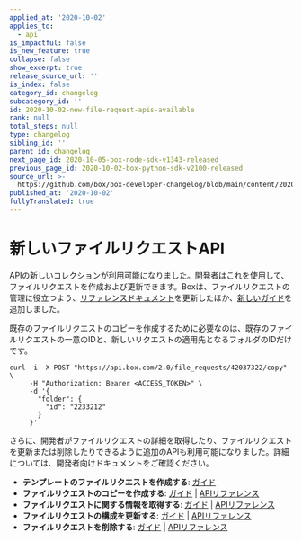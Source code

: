 ```yaml
---
applied_at: '2020-10-02'
applies_to:
  - api
is_impactful: false
is_new_feature: true
collapse: false
show_excerpt: true
release_source_url: ''
is_index: false
category_id: changelog
subcategory_id: ''
id: 2020-10-02-new-file-request-apis-available
rank: null
total_steps: null
type: changelog
sibling_id: ''
parent_id: changelog
next_page_id: 2020-10-05-box-node-sdk-v1343-released
previous_page_id: 2020-10-02-box-python-sdk-v2100-released
source_url: >-
  https://github.com/box/box-developer-changelog/blob/main/content/2020/10-02-new-file-request-apis-available.md
published_at: '2020-10-02'
fullyTranslated: true
---
```

# 新しいファイルリクエストAPI

APIの新しいコレクションが利用可能になりました。開発者はこれを使用して、ファイルリクエストを作成および更新できます。Boxは、ファイルリクエストの管理に役立つよう、[リファレンスドキュメント][copy]を更新したほか、[新しいガイド][guides]を追加しました。

既存のファイルリクエストのコピーを作成するために必要なのは、既存のファイルリクエストの一意のIDと、新しいリクエストの適用先となるフォルダのIDだけです。

```curl
curl -i -X POST "https://api.box.com/2.0/file_requests/42037322/copy" \
     -H "Authorization: Bearer <ACCESS_TOKEN>" \
     -d '{
       "folder": {
         "id": "2233212"
       }
     }'
```

さらに、開発者がファイルリクエストの詳細を取得したり、ファイルリクエストを更新または削除したりできるように追加のAPIも利用可能になりました。詳細については、開発者向けドキュメントをご確認ください。

* **テンプレートのファイルリクエストを作成する**: [ガイド][g_template]
* **ファイルリクエストのコピーを作成する**: [ガイド][g_copy] \| [APIリファレンス][copy]
* **ファイルリクエストに関する情報を取得する**: [ガイド][g_get] \| [APIリファレンス][get]
* **ファイルリクエストの構成を更新する**: [ガイド][g_put] \| [APIリファレンス][put]
* **ファイルリクエストを削除する**: [ガイド][g_del] \| [APIリファレンス][del]

[copy]: e://post_file_requests_id_copy

[get]: e://get_file_requests_id

[del]: e://delete_file_requests_id

[put]: e://put_file_requests_id

[guides]: g://file-requests

[g_template]: g://file-requests/template

[g_copy]: g://file-requests/copy

[g_get]: g://file-requests/get

[g_del]: g://file-requests/delete

[g_put]: g://file-requests/update
